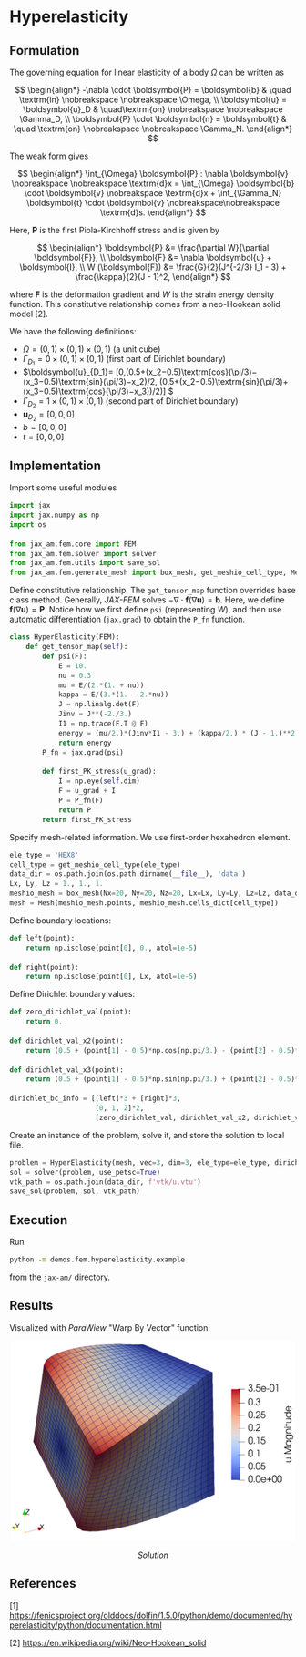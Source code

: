 # Hyperelasticity

## Formulation

The governing equation for linear elasticity of a body $\Omega$ can be written as

$$
\begin{align*}
    -\nabla \cdot \boldsymbol{P}  = \boldsymbol{b} & \quad \textrm{in}  \nobreakspace \nobreakspace \Omega, \\
    \boldsymbol{u} = \boldsymbol{u}_D &  \quad\textrm{on} \nobreakspace \nobreakspace \Gamma_D,  \\
    \boldsymbol{P}  \cdot \boldsymbol{n} = \boldsymbol{t}  & \quad \textrm{on} \nobreakspace \nobreakspace \Gamma_N.
\end{align*}
$$

The weak form gives

$$
\begin{align*}
\int_{\Omega}  \boldsymbol{P} : \nabla \boldsymbol{v} \nobreakspace \nobreakspace \textrm{d}x = \int_{\Omega} \boldsymbol{b}  \cdot \boldsymbol{v} \nobreakspace \textrm{d}x + \int_{\Gamma_N} \boldsymbol{t} \cdot \boldsymbol{v} \nobreakspace\nobreakspace \textrm{d}s.
\end{align*}
$$

Here, $\boldsymbol{P}$ is the first Piola-Kirchhoff stress and is given by

$$
\begin{align*} 
    \boldsymbol{P} &= \frac{\partial W}{\partial \boldsymbol{F}},  \\
    \boldsymbol{F} &= \nabla \boldsymbol{u} + \boldsymbol{I},  \\
    W (\boldsymbol{F}) &= \frac{G}{2}(J^{-2/3} I_1 - 3) + \frac{\kappa}{2}(J - 1)^2,
\end{align*}
$$

where $\boldsymbol{F}$ is the deformation gradient and $W$ is the strain energy density function. This constitutive relationship comes from a neo-Hookean solid model [2].


We have the following definitions:
* $\Omega=(0,1)\times(0,1)\times(0,1)$ (a unit cube)
* $\Gamma_{D_1}=0\times(0,1)\times(0,1)$ (first part of Dirichlet boundary)
* $\boldsymbol{u}_{D_1}= [0,(0.5+(x_2−0.5)\textrm{cos}(\pi/3)−(x_3−0.5)\textrm{sin}(\pi/3)−x_2)/2, (0.5+(x_2−0.5)\textrm{sin}(\pi/3)+(x_3−0.5)\textrm{cos}(\pi/3)−x_3))/2)] $
* $\Gamma_{D_2}=1\times(0,1)\times(0,1)$ (second part of Dirichlet boundary)
* $\boldsymbol{u}_{D_2}=[0,0,0]$ 
* $b=[0, 0, 0]$
* $t=[0, 0, 0]$


## Implementation

Import some useful modules

```python
import jax
import jax.numpy as np
import os

from jax_am.fem.core import FEM
from jax_am.fem.solver import solver
from jax_am.fem.utils import save_sol
from jax_am.fem.generate_mesh import box_mesh, get_meshio_cell_type, Mesh
```

Define constitutive relationship. The `get_tensor_map` function overrides base class method. Generally, *JAX-FEM* solves $-\nabla \cdot \boldsymbol{f}(\nabla \boldsymbol{u}) = \boldsymbol{b}$. Here, we define $\boldsymbol{f}(\nabla \boldsymbol{u})=\boldsymbol{P}$. Notice how we first define `psi` (representing $W$), and then use automatic differentiation (`jax.grad`) to obtain the `P_fn` function.
```python
class HyperElasticity(FEM):
    def get_tensor_map(self):
        def psi(F):
            E = 10.
            nu = 0.3
            mu = E/(2.*(1. + nu))
            kappa = E/(3.*(1. - 2.*nu))
            J = np.linalg.det(F)
            Jinv = J**(-2./3.)
            I1 = np.trace(F.T @ F)
            energy = (mu/2.)*(Jinv*I1 - 3.) + (kappa/2.) * (J - 1.)**2.
            return energy
        P_fn = jax.grad(psi)

        def first_PK_stress(u_grad):
            I = np.eye(self.dim)
            F = u_grad + I
            P = P_fn(F)
            return P
        return first_PK_stress
```

Specify mesh-related information. We use first-order hexahedron element.
```python
ele_type = 'HEX8'
cell_type = get_meshio_cell_type(ele_type)
data_dir = os.path.join(os.path.dirname(__file__), 'data')
Lx, Ly, Lz = 1., 1., 1.
meshio_mesh = box_mesh(Nx=20, Ny=20, Nz=20, Lx=Lx, Ly=Ly, Lz=Lz, data_dir=data_dir, ele_type=ele_type)
mesh = Mesh(meshio_mesh.points, meshio_mesh.cells_dict[cell_type])
```

Define boundary locations:
```python
def left(point):
    return np.isclose(point[0], 0., atol=1e-5)

def right(point):
    return np.isclose(point[0], Lx, atol=1e-5)
```

Define Dirichlet boundary values:
```python
def zero_dirichlet_val(point):
    return 0.

def dirichlet_val_x2(point):
    return (0.5 + (point[1] - 0.5)*np.cos(np.pi/3.) - (point[2] - 0.5)*np.sin(np.pi/3.) - point[1])/2.

def dirichlet_val_x3(point):
    return (0.5 + (point[1] - 0.5)*np.sin(np.pi/3.) + (point[2] - 0.5)*np.cos(np.pi/3.) - point[2])/2.

dirichlet_bc_info = [[left]*3 + [right]*3, 
                     [0, 1, 2]*2, 
                     [zero_dirichlet_val, dirichlet_val_x2, dirichlet_val_x3] + [zero_dirichlet_val]*3]
```

Create an instance of the problem, solve it, and store the solution to local file.
```python
problem = HyperElasticity(mesh, vec=3, dim=3, ele_type=ele_type, dirichlet_bc_info=dirichlet_bc_info)
sol = solver(problem, use_petsc=True)
vtk_path = os.path.join(data_dir, f'vtk/u.vtu')
save_sol(problem, sol, vtk_path)
```

## Execution
Run
```bash
python -m demos.fem.hyperelasticity.example
```
from the `jax-am/` directory.


## Results

Visualized with *ParaWiew* "Warp By Vector" function:

<p align="middle">
  <img src="materials/sol.png" width="500" />
</p>
<p align="middle">
    <em >Solution</em>
</p>

## References

[1] https://fenicsproject.org/olddocs/dolfin/1.5.0/python/demo/documented/hyperelasticity/python/documentation.html

[2] https://en.wikipedia.org/wiki/Neo-Hookean_solid
